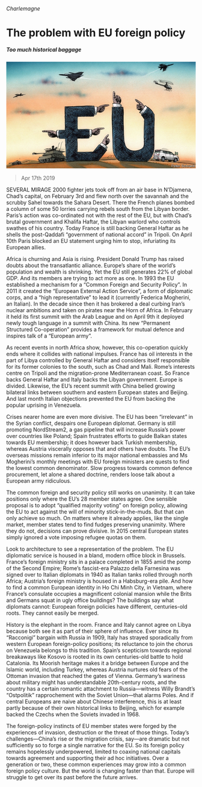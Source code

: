 ###### Charlemagne

# The problem with EU foreign policy 

##### Too much historical baggage 

![image](images/20190420_EUD000_1.jpg) 

> Apr 17th 2019 

SEVERAL MIRAGE 2000 fighter jets took off from an air base in N’Djamena, Chad’s capital, on February 3rd and flew north over the savannah and the scrubby Sahel towards the Sahara Desert. There the French planes bombed a column of some 50 lorries carrying rebels south from the Libyan border. Paris’s action was co-ordinated not with the rest of the EU, but with Chad’s brutal government and Khalifa Haftar, the Libyan warlord who controls swathes of his country. Today France is still backing General Haftar as he shells the post-Qaddafi “government of national accord” in Tripoli. On April 10th Paris blocked an EU statement urging him to stop, infuriating its European allies. 

Africa is churning and Asia is rising. President Donald Trump has raised doubts about the transatlantic alliance. Europe’s share of the world’s population and wealth is shrinking. Yet the EU still generates 22% of global GDP. And its members are trying to act more as one. In 1993 the EU established a mechanism for a “Common Foreign and Security Policy”. In 2011 it created the “European External Action Service”, a form of diplomatic corps, and a “high representative” to lead it (currently Federica Mogherini, an Italian). In the decade since then it has brokered a deal curbing Iran’s nuclear ambitions and taken on pirates near the Horn of Africa. In February it held its first summit with the Arab League and on April 9th it deployed newly tough language in a summit with China. Its new “Permanent Structured Co-operation” provides a framework for mutual defence and inspires talk of a “European army”. 

As recent events in north Africa show, however, this co-operation quickly ends where it collides with national impulses. France has oil interests in the part of Libya controlled by General Haftar and considers itself responsible for its former colonies to the south, such as Chad and Mali. Rome’s interests centre on Tripoli and the migration-prone Mediterranean coast. So France backs General Haftar and Italy backs the Libyan government. Europe is divided. Likewise, the EU’s recent summit with China belied growing bilateral links between southern and eastern European states and Beijing. And last month Italian objections prevented the EU from backing the popular uprising in Venezuela. 

Crises nearer home are even more divisive. The EU has been “irrelevant” in the Syrian conflict, despairs one European diplomat. Germany is still promoting NordStream2, a gas pipeline that will increase Russia’s power over countries like Poland; Spain frustrates efforts to guide Balkan states towards EU membership; it does however back Turkish membership, whereas Austria viscerally opposes that and others have doubts. The EU’s overseas missions remain inferior to its major national embassies and Ms Mogherini’s monthly meetings with EU foreign ministers are quests to find the lowest common denominator. Slow progress towards common defence procurement, let alone a shared doctrine, renders loose talk about a European army ridiculous. 

The common foreign and security policy still works on unanimity. It can take positions only where the EU’s 28 member states agree. One sensible proposal is to adopt “qualified majority voting” on foreign policy, allowing the EU to act against the will of minority stick-in-the-muds. But that can only achieve so much. On matters where it already applies, like the single market, member states tend to find fudges preserving unanimity. Where they do not, decisions can prove divisive. In 2015 central European states simply ignored a vote imposing refugee quotas on them. 

Look to architecture to see a representation of the problem. The EU diplomatic service is housed in a bland, modern office block in Brussels. France’s foreign ministry sits in a palace completed in 1855 amid the pomp of the Second Empire; Rome’s fascist-era Palazzo della Farnesina was signed over to Italian diplomats in 1940 as Italian tanks rolled through north Africa; Austria’s foreign ministry is housed in a Habsburg-era pile. And how to find a common European identity in Ho Chi Minh City, in Vietnam, where France’s consulate occupies a magnificent colonial mansion while the Brits and Germans squat in ugly office buildings? The buildings say what diplomats cannot: European foreign policies have different, centuries-old roots. They cannot easily be merged. 

History is the elephant in the room. France and Italy cannot agree on Libya because both see it as part of their sphere of influence. Ever since its “Racconigi” bargain with Russia in 1909, Italy has strayed sporadically from western European foreign-policy positions; its reluctance to join the chorus on Venezuela belongs to this tradition. Spain’s scepticism towards regional breakaways like Kosovo is rooted in its own centuries-old battle to hold Catalonia. Its Moorish heritage makes it a bridge between Europe and the Islamic world, including Turkey, whereas Austria nurtures old fears of the Ottoman invasion that reached the gates of Vienna. Germany’s wariness about military might has understandable 20th-century roots, and the country has a certain romantic attachment to Russia—witness Willy Brandt’s “Ostpolitik” rapprochement with the Soviet Union—that alarms Poles. And if central Europeans are naive about Chinese interference, this is at least partly because of their own historical links to Beijing, which for example backed the Czechs when the Soviets invaded in 1968. 

The foreign-policy instincts of EU member states were forged by the experiences of invasion, destruction or the threat of those things. Today’s challenges—China’s rise or the migration crisis, say—are dramatic but not sufficiently so to forge a single narrative for the EU. So its foreign policy remains hopelessly underpowered, limited to coaxing national capitals towards agreement and supporting their ad hoc initiatives. Over a generation or two, these common experiences may grow into a common foreign policy culture. But the world is changing faster than that. Europe will struggle to get over its past before the future arrives. 

